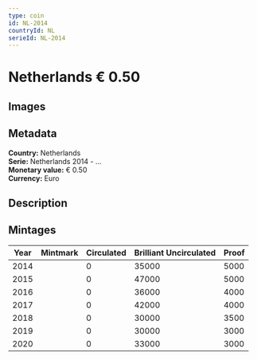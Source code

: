 ```yaml
---
type: coin
id: NL-2014
countryId: NL
serieId: NL-2014
---
```


# Netherlands € 0.50

## Images


## Metadata

**Country:** Netherlands\
**Serie:** Netherlands 2014 - ...\
**Monetary value:** € 0.50\
**Currency:** Euro

## Description


## Mintages
| Year | Mintmark | Circulated | Brilliant Uncirculated | Proof |
| ---- | -------- | ---------- | ---------------------- | ----- |
| 2014 |  | 0| 35000 | 5000 |
| 2015 |  | 0| 47000 | 5000 |
| 2016 |  | 0| 36000 | 4000 |
| 2017 |  | 0| 42000 | 4000 |
| 2018 |  | 0| 30000 | 3500 |
| 2019 |  | 0| 30000 | 3000 |
| 2020 |  | 0| 33000 | 3000 |
